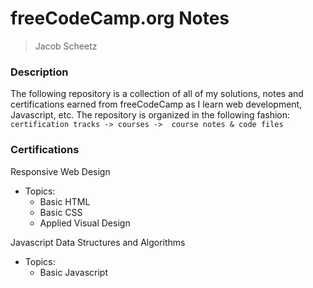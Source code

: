 # freeCodeCamp.org Notes 
> Jacob Scheetz

### Description
The following repository is a collection of all of my solutions, notes and certifications earned from freeCodeCamp as I learn web development, Javascript, etc. The repository is organized in the following fashion: 
``` certification tracks -> courses ->  course notes & code files ```

### Certifications
Responsive Web Design
- Topics:
    - Basic HTML
    - Basic CSS
    - Applied Visual Design

Javascript Data Structures and Algorithms
- Topics: 
    - Basic Javascript
    

